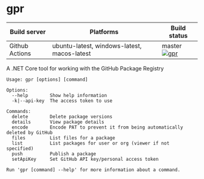 # gpr

| Build server | Platforms | Build status |
|--------------|----------|--------------|
| Github Actions | ubuntu-latest, windows-latest, macos-latest | master <a href="https://github.com/jcansdale/gpr/actions?query=workflow%3Agpr+branch%3Amaster">![gpr](https://github.com/jcansdale/gpr/workflows/gpr/badge.svg?branch=master)</a> |

A .NET Core tool for working with the GitHub Package Registry

```
Usage: gpr [options] [command]

Options:
  --help        Show help information
  -k|--api-key  The access token to use

Commands:
  delete        Delete package versions
  details       View package details
  encode        Encode PAT to prevent it from being automatically deleted by GitHub
  files         List files for a package
  list          List packages for user or org (viewer if not specified)
  push          Publish a package
  setApiKey     Set GitHub API key/personal access token

Run 'gpr [command] --help' for more information about a command.
```
